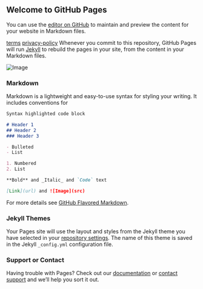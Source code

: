 ## Welcome to GitHub Pages

You can use the [editor on GitHub](https://github.com/Sevwins/Sevwins.github.io/edit/master/README.md) to maintain and preview the content for your website in Markdown files.

[terms](docs/terms-of-use)
[privacy-policy](docs/privacy-policy)
Whenever you commit to this repository, GitHub Pages will run [Jekyll](https://jekyllrb.com/) to rebuild the pages in your site, from the content in your Markdown files.

![Image]()



### Markdown

Markdown is a lightweight and easy-to-use syntax for styling your writing. It includes conventions for

```markdown
Syntax highlighted code block

# Header 1
## Header 2
### Header 3

- Bulleted
- List

1. Numbered
2. List

**Bold** and _Italic_ and `Code` text

[Link](url) and ![Image](src)
```

For more details see [GitHub Flavored Markdown](https://guides.github.com/features/mastering-markdown/).

### Jekyll Themes

Your Pages site will use the layout and styles from the Jekyll theme you have selected in your [repository settings](https://github.com/Sevwins/Sevwins.github.io/settings). The name of this theme is saved in the Jekyll `_config.yml` configuration file.

### Support or Contact

Having trouble with Pages? Check out our [documentation](https://docs.github.com/categories/github-pages-basics/) or [contact support](https://github.com/contact) and we’ll help you sort it out.
